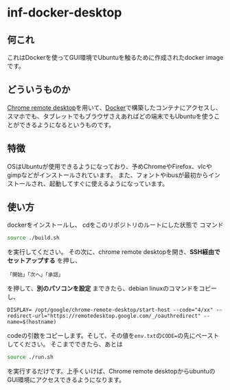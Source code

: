 # inf-docker-desktop

## 何これ

これはDockerを使ってGUI環境でUbuntuを触るために作成されたdocker imageです。

## どういうものか

[Chrome remote desktop](https://remotedesktop.google.com/)を用いて、[Docker](https://www.docker.com)で構築したコンテナにアクセスし、スマホでも、タブレットでもブラウザさえあればどの端末でもUbuntuを使うことができるようになるというものです。

## 特徴

OSはUbuntuが使用できるようになっており、予めChromeやFirefox、vlcやgimpなどがインストールされています。
また、フォントやibusが最初からインストールされ、起動してすぐに使えるようになっています。

## 使い方
dockerをインストールし、
cdをこのリポジトリのルートにした状態で
コマンド
```bash
source ./build.sh
```
を実行してください。
その次に、chrome remote desktopを開き、**SSH経由でセットアップする**
を押し、
```
「開始」「次へ」「承認」
```
を押して、**別のパソコンを設定**
まできたら、debian linuxのコマンドをコピーし、
```
DISPLAY= /opt/google/chrome-remote-desktop/start-host --code="4/xx" --redirect-url="https://remotedesktop.google.com/_/oauthredirect" --name=$(hostname)
```
codeの引数をコピーします。そして、その値を`env.txt`の`CODE=`の先にペーストしてください。
そこまでできたら、あとは
```bash
source ./run.sh
```
を実行するだけです。上手くいけば、Chrome remote desktopからubuntuのGUI環境にアクセスできるようになります。
